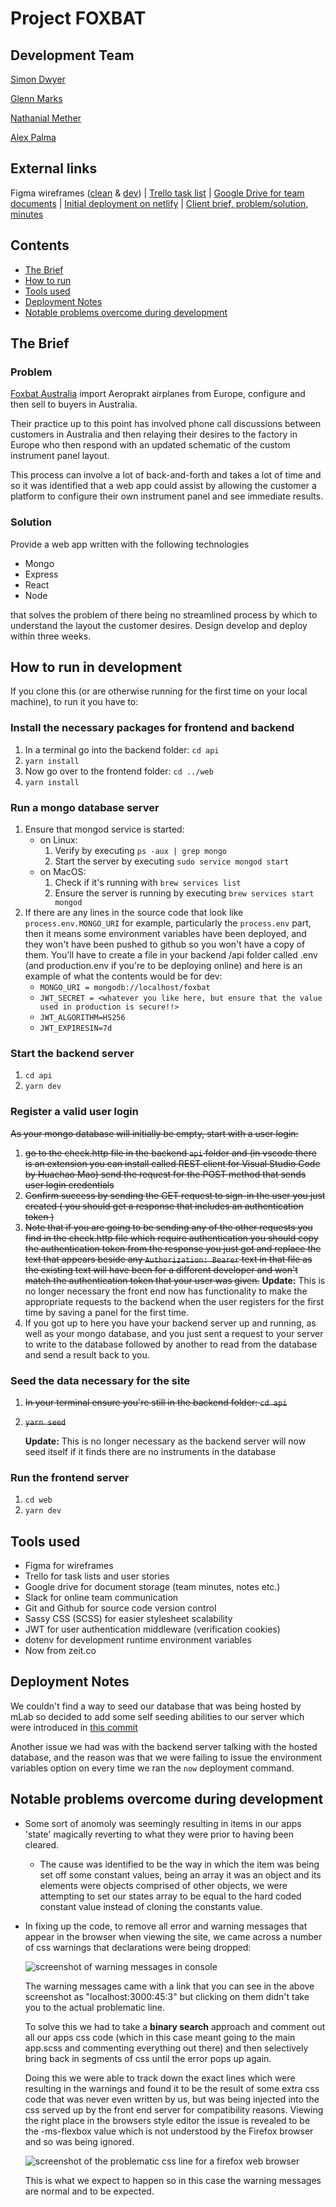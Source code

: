# Project FOXBAT

## Development Team
[Simon Dwyer](https://github.com/piratechicken/)

[Glenn Marks](https://github.com/isnology/)

[Nathanial Mether](https://github.com/NathanielMether/)

[Alex Palma](https://github.com/developingAlex/)

## External links
Figma wireframes ([clean](https://www.figma.com/file/EtEpPs4hyG9qDEsYVX7Kif5w/Foxbat-clean-wireframes) & [dev](https://www.figma.com/file/0tRu6eCM4M8QjqD2DJvvh8Tb/Foxbat-project))  |  [Trello task list](https://www.figma.com/file/0tRu6eCM4M8QjqD2DJvvh8Tb/Foxbat-project)  |  [Google Drive for team documents](https://drive.google.com/drive/folders/14T4ceIIZ0rL_E_hOnDiiVwpA2y0eomX7) | [Initial deployment on netlify](https://foxbatconfigurator.netlify.com) | [Client brief, problem/solution, minutes](https://drive.google.com/drive/folders/14T4ceIIZ0rL_E_hOnDiiVwpA2y0eomX7?usp=sharing)

## Contents
* [The Brief](#the-brief)
* [How to run](#how-to-run-in-development)
* [Tools used](#tools-used)
* [Deployment Notes](#deployment-notes)
* [Notable problems overcome during development](#notable-problems-overcome-during-development)


## The Brief
### Problem
[Foxbat Australia](http://www.foxbat.com.au/) import Aeroprakt airplanes from Europe, configure and then sell to buyers in Australia.

Their practice up to this point has involved phone call discussions between customers in Australia and then relaying their desires to the factory in Europe who then respond with an updated schematic of the custom instrument panel layout. 

This process can involve a lot of back-and-forth and takes a lot of time and so it was identified that a web app could assist by allowing the customer a platform to configure their own instrument panel and see immediate results.

### Solution
Provide a web app written with the following technologies
* Mongo
* Express
* React
* Node

that solves the problem of there being no streamlined process by which to understand the layout the customer desires.
Design develop and deploy within three weeks.

## How to run in development
If you clone this (or are otherwise running for the first time on your local machine), to run it you have to:
### Install the necessary packages for frontend and backend
1. In a terminal go into the backend folder: `cd api`
1. `yarn install`
1. Now go over to the frontend folder: `cd ../web`
1. `yarn install`
### Run a mongo database server
1. Ensure that mongod service is started:
    * on Linux:
        1. Verify by executing `ps -aux | grep mongo`
        1. Start the server by executing `sudo service mongod start`
    * on MacOS:
        1. Check if it's running with `brew services list`
        1. Ensure the server is running by executing `brew services start mongod`
1. If there are any lines in the source code that look like `process.env.MONGO_URI` for example, particularly the `process.env` part, then it means some environment variables have been deployed, and they won't have been pushed to github so you won't have a copy of them. You'll have to create a file in your backend /api folder called .env (and production.env if you're to be deploying online) and here is an example of what the contents would be for dev:
    * `MONGO_URI = mongodb://localhost/foxbat`
    * `JWT_SECRET = <whatever you like here, but ensure that the value used in production is secure!!>`
    * `JWT_ALGORITHM=HS256`
    * `JWT_EXPIRESIN=7d`
### Start the backend server
1. `cd api`
1. `yarn dev`    
### Register a valid user login
~~As your mongo database will initially be empty, start with a user login:~~
1. ~~go to the check.http file in the backend `api` folder and (in vscode there is an extension you can install called REST client for Visual Studio Code by Huachao Mao) send the request for the POST method that sends user login credentials~~
1. ~~Confirm success by sending the GET request to sign-in the user you just created ( you should get a response that includes an authentication token )~~
1. ~~Note that if you are going to be sending any of the other requests you find in the check.http file which require authentication you should copy the authentication token from the response you just got and replace the text that appears beside any `Authorization: Bearer` text in that file as the existing text will have been for a different developer and won't match the authentication token that your user was given.~~ **Update:** This is no longer necessary the front end now has functionality to make the appropriate requests to the backend when the user registers for the first time by saving a panel for the first time.
1. If you got up to here you have your backend server up and running, as well as your mongo database, and you just sent a request to your server to write to the database followed by another to read from the database and send a result back to you.
### Seed the data necessary for the site
1. ~~In your terminal ensure you're still in the backend folder: `cd api`~~
1. ~~`yarn seed`~~

    **Update:** This is no longer necessary as the backend server will now seed itself if it finds there are no instruments in the database
### Run the frontend server
1. `cd web`
1. `yarn dev`

## Tools used
* Figma for wireframes
* Trello for task lists and user stories
* Google drive for document storage (team minutes, notes etc.)
* Slack for online team communication
* Git and Github for source code version control
* Sassy CSS (SCSS) for easier stylesheet scalability
* JWT for user authentication middleware (verification cookies)
* dotenv for development runtime environment variables
* Now from zeit.co

## Deployment Notes
We couldn't find a way to seed our database that was being hosted by mLab so decided to add some self seeding abilities to our server which were introduced in [this commit](https://github.com/isnology/project-foxbat/commit/abf427aa3d85c60b1b261718c963c527872391ab)

Another issue we had was with the backend server talking with the hosted database, and the reason was that we were failing to issue the environment variables option on every time we ran the `now` deployment command.

## Notable problems overcome during development
* Some sort of anomoly was seemingly resulting in items in our apps 'state' magically reverting to what they were prior to having been cleared.
    * The cause was identified to be the way in which the item was being set off some constant values, being an array it was an object and its elements were objects comprised of other objects, we were attempting to set our states array to be equal to the hard coded constant value instead of cloning the constants value.
* In fixing up the code, to remove all error and warning messages that appear in the browser when viewing the site, we came across a number of css warnings that declarations were being dropped:

    ![screenshot of warning messages in console](readmeassets/declarationDropped1.jpg)

    The warning messages came with a link that you can see in the above screenshot as "localhost:3000:45:3" but clicking on them didn't take you to the actual problematic line.

    To solve this we had to take a **binary search** approach and comment out all our apps css code (which in this case meant going to the main app.scss and commenting everything out there) and then selectively bring back in segments of css until the error pops up again.

    Doing this we were able to track down the exact lines which were resulting in the warnings and found it to be the result of some extra css code that was never even written by us, but was being injected into the css served up by the front end server for compatibility reasons. Viewing the right place in the browsers style editor the issue is revealed to be the -ms-flexbox value which is not understood by the Firefox browser and so was being ignored.

    ![screenshot of the problematic css line for a firefox web browser](readmeassets/declarationDropped2.jpg)

    This is what we expect to happen so in this case the warning messages are normal and to be expected.
